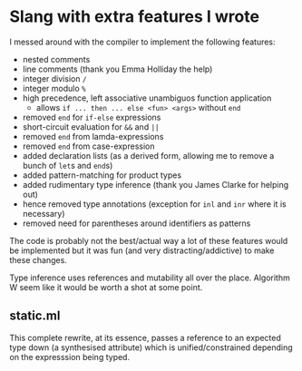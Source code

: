 # Slang with extra features I wrote

I messed around with the compiler to implement the following features:
-	nested comments
-	line comments (thank you Emma Holliday the help)
-	integer division `/`
-	integer modulo `%`
-	high precedence, left associative unambiguos function application
	- allows `if ... then ... else <fun> <args>` without `end`
-	removed `end` for `if-else` expressions
-	short-circuit evaluation for `&&` and `||`
-	removed `end` from lamda-expressions
-	removed `end` from case-expression
-	added declaration lists (as a derived form, allowing me to remove a bunch of `let`s and `end`s) 
-	added pattern-matching for product types
-	added rudimentary type inference (thank you James Clarke for helping out)
-	hence removed type annotations (exception for `inl` and `inr` where it is necessary)
-	removed need for parentheses around identifiers as patterns

The code is probably not the best/actual way a lot of these features would be
implemented but it was fun (and very distracting/addictive) to make these changes.

Type inference uses references and mutability all over the place. Algorithm W seem
like it would be worth a shot at some point.

## static.ml
This complete rewrite, at its essence, passes a reference to an expected type down
(a synthesised attribute) which is unified/constrained depending on the expresssion being typed.
